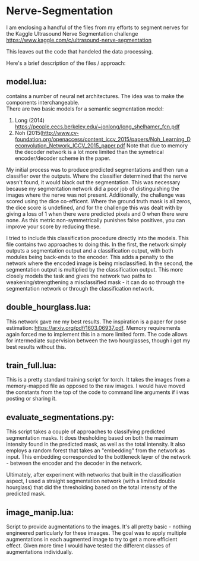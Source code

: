 # Nerve-Segmentation

I am enclosing a handful of the files from my efforts to segment nerves for the Kaggle Ultrasound Nerve Segmentation
challenge <https://www.kaggle.com/c/ultrasound-nerve-segmentation>

This leaves out the code that handeled the data processing.
 
Here's a brief description of the files / approach:  

## model.lua:  
contains a number of neural net architectures.  The idea was to make the components interchangeable.  
There are two basic models for a semantic segmentation model:
1) Long (2014) <https://people.eecs.berkeley.edu/~jonlong/long_shelhamer_fcn.pdf>
2) Noh (2015(<http://www.cv-foundation.org/openaccess/content_iccv_2015/papers/Noh_Learning_Deconvolution_Network_ICCV_2015_paper.pdf>
Note that due to memory the decoder network is a lot more limited than the symetrical encoder/decoder scheme in the paper.

My initial process was to produce predicted segmentations and then run a classifier over the outputs.  Where the classifier determined that the nerve wasn't found, it would black out the segmentation.  This was necessary because my segmentation network did a poor job of distinguishing the images where the nerve was not present.  Additionally, the challenge was scored using the dice co-efficent.  Where the ground truth mask is all zeros, the dice score is undefined, and for the challenge this was dealt with by giving a loss of 1 when there were predicted pixels and 0 when there were none.  As this metric non-symmetrically punishes false positives, you can improve your score by reducing these.  

I tried to include this classification procedure directly into the models.  This file contains two approaches to doing this.  In the first, the network simply outputs a segmentation output and a classification output, with both modules being back-ends to the encoder.  This adds a penalty to the network where the encoded image is being misclassified.  In the second, the segmentation output is multiplied by the classification output.  This more closely models the task and gives the network two paths to weakening/strengthening a misclassified mask - it can do so through the segmentation network or through the classification network.     
  
## double_hourglass.lua:  
This network gave me my best results.  The inspiration is a paper for pose estimation:
<https://arxiv.org/pdf/1603.06937.pdf>.
Memory requirements again forced me to implement this in a more limited form.  The code allows for
intermediate supervision between the two hourglasses, though i got my best results without this.  

## train_full.lua:  
This is a pretty standard training script for torch.  It takes the images from a memory-mapped file as opposed to the raw images.  I would have moved the constants from the top of the code to command line arguments if i was posting or sharing it.

## evaluate_segmentations.py:   
This script takes a couple of approaches to classifying predicted segmentation masks.  It does thesholding based on both the maximum intensity found in the predicted mask, as well as the total intensity.  It also employs a random forest that takes an "embedding" from the network as input.  This embedding corresponded to the bottleneck layer of the network - between the encoder and the decoder in the network. 

Ultimately, after experiment with networks that built in the classification aspect, I used a straight segmentation network (with a limited double hourglass) that did the thresholding based on the total intensity of the predicted mask.  

## image_manip.lua:  
Script to provide augmentations to the images.  It's all pretty basic - nothing engineered particularly for these imaages.  The goal was to apply multiple augmentations in each augmented image to try to get a more efficient effect.  Given more time I would have tested the different classes of augmentations individually.  
